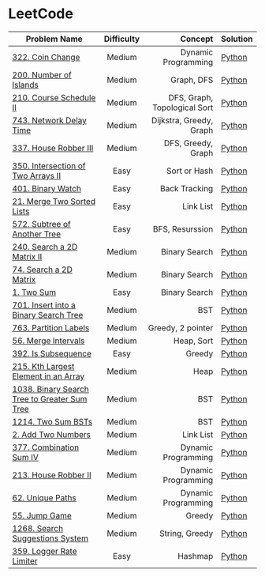 # LeetCode

| Problem Name                                                   |   Difficulty  |            Concept  | Solution |
|----------------------------------------------------------------|:-------------:|--------------------:|----------|
| [322. Coin Change](https://leetcode.com/problems/coin-change/) |     Medium    | Dynamic Programming | [Python](Medium/322.py)   |
| [200. Number of Islands](https://leetcode.com/problems/number-of-islands/) |     Medium    | Graph, DFS | [Python](Medium/200.py)   |
| [210. Course Schedule II](https://leetcode.com/problems/course-schedule-ii/) |     Medium    | DFS, Graph, Topological Sort | [Python](Medium/210.py)   |
| [743. Network Delay Time](https://leetcode.com/problems/network-delay-time/) |     Medium    | Dijkstra, Greedy, Graph | [Python](Medium/743.py)   |
| [337. House Robber III](https://leetcode.com/problems/house-robber-iii/) |     Medium    | DFS, Greedy, Graph | [Python](Medium/337.py)   |
| [350. Intersection of Two Arrays II](https://leetcode.com/problems/intersection-of-two-arrays-ii/) |     Easy    | Sort or Hash  | [Python](Easy/350.py)   |
| [401. Binary Watch](https://leetcode.com/problems/binary-watch/) |     Easy    | Back Tracking  | [Python](Easy/401.py)   |
| [21. Merge Two Sorted Lists](https://leetcode.com/problems/merge-two-sorted-lists/) |     Easy    | Link List  | [Python](Easy/21.py)   |
| [572. Subtree of Another Tree](https://leetcode.com/problems/subtree-of-another-tree/) |     Easy    | BFS, Resurssion  | [Python](Easy/572.py)   |
| [240. Search a 2D Matrix II](https://leetcode.com/problems/search-a-2d-matrix-ii/) |     Medium    | Binary Search  | [Python](Medium/240.py)   |
| [74. Search a 2D Matrix](https://leetcode.com/problems/search-a-2d-matrix/) |     Medium    | Binary Search  | [Python](Medium/74.py)   |
| [1. Two Sum](https://leetcode.com/problems/two-sum/) |     Easy    | Binary Search  | [Python](Easy/1.py)   |
| [701. Insert into a Binary Search Tree](https://leetcode.com/problems/insert-into-a-binary-search-tree/) |     Medium    | BST  | [Python](Medium/701.py)   |
| [763. Partition Labels](https://leetcode.com/problems/partition-labels/) |     Medium    | Greedy, 2 pointer  | [Python](Medium/763.py)   |
| [56. Merge Intervals](https://leetcode.com/problems/merge-intervals/) |     Medium    | Heap, Sort  | [Python](Medium/56.py)   |
| [392. Is Subsequence](https://leetcode.com/problems/is-subsequence/) |     Easy    | Greedy  | [Python](Medium/392.py)   |
| [215. Kth Largest Element in an Array](https://leetcode.com/problems/kth-largest-element-in-an-array/) |     Medium    | Heap  | [Python](Medium/215.py)   |
| [1038. Binary Search Tree to Greater Sum Tree](https://leetcode.com/problems/binary-search-tree-to-greater-sum-tree/) |     Medium    | BST  | [Python](Medium/1038.py)   |
| [1214. Two Sum BSTs](https://leetcode.com/problems/two-sum-bsts/) |     Medium    | BST  | [Python](Medium/1214.py)   |
| [2. Add Two Numbers](https://leetcode.com/problems/add-two-numbers/) |     Medium    | Link List  | [Python](Medium/2.py)   |
| [377. Combination Sum IV](https://leetcode.com/problems/combination-sum-iv/) |     Medium    | Dynamic Programming | [Python](Medium/377.py)   |
| [213. House Robber II](https://leetcode.com/problems/house-robber-ii/) |     Medium    | Dynamic Programming | [Python](Medium/213.py)   |
| [62. Unique Paths](https://leetcode.com/problems/unique-paths/) |     Medium    | Dynamic Programming | [Python](Medium/62.py)   |
| [55. Jump Game](https://leetcode.com/problems/jump-game/) |     Medium    | Greedy | [Python](Medium/55.py)   |
| [1268. Search Suggestions System](https://leetcode.com/problems/search-suggestions-system/) |     Medium    | String, Greedy | [Python](Medium/1268.py)   |
| [359. Logger Rate Limiter](https://leetcode.com/problems/logger-rate-limiter/) |     Easy    | Hashmap | [Python](Easy/359.py)   |
